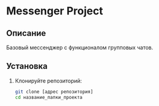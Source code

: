 # Messenger Project

## Описание
Базовый мессенджер с функционалом групповых чатов.

## Установка
1. Клонируйте репозиторий:
   ```bash
   git clone [адрес репозитория]
   cd название_папки_проекта
